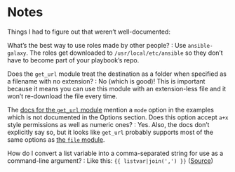 # Notes

Things I had to figure out that weren’t well-documented:

What’s the best way to use roles made by other people?
: Use `ansible-galaxy`. The roles get downloaded to `/usr/local/etc/ansible` so they don’t have to become part of your playbook’s repo.

Does the `get_url` module treat the destination as a folder when specified as a filename with no extension?
: No (which is good)! This is important because it means you can use this module with an extension-less file and it won’t re-download the file every time.

The [docs for the `get_url` module](http://docs.ansible.com/ansible/get_url_module.html) mention a `mode` option in the examples which is not documented in the Options section. Does this option accept `a+x` style permissions as well as numeric ones?
: Yes. Also, the docs don’t explicitly say so, but it looks like `get_url` probably supports most of the same options as [the `file` module](http://docs.ansible.com/ansible/file_module.html).

How do I convert a list variable into a comma-separated string for use as a command-line argument?
: Like this: `{{ listvar|join(',') }}`  ([Source](https://www.sbarjatiya.com/notes_wiki/index.php/Convert_list_variable_to_comma_separated_list_in_ansible))
